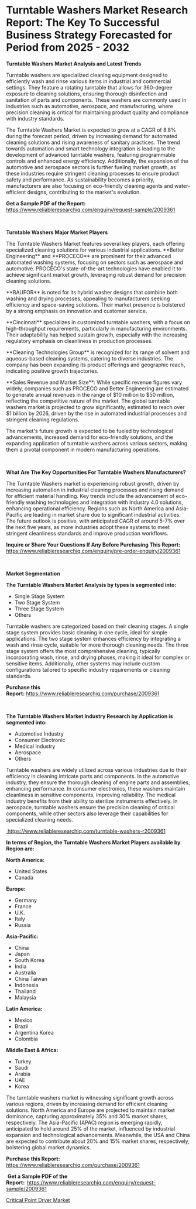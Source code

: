 <p><h1>Turntable Washers Market Research Report: The Key To Successful Business Strategy Forecasted for Period from 2025 - 2032</h1></p><p><strong>Turntable Washers Market Analysis and Latest Trends</strong></p>
<p><p>Turntable washers are specialized cleaning equipment designed to efficiently wash and rinse various items in industrial and commercial settings. They feature a rotating turntable that allows for 360-degree exposure to cleaning solutions, ensuring thorough disinfection and sanitation of parts and components. These washers are commonly used in industries such as automotive, aerospace, and manufacturing, where precision cleaning is critical for maintaining product quality and compliance with industry standards.</p><p>The Turntable Washers Market is expected to grow at a CAGR of 8.8% during the forecast period, driven by increasing demand for automated cleaning solutions and rising awareness of sanitary practices. The trend towards automation and smart technology integration is leading to the development of advanced turntable washers, featuring programmable controls and enhanced energy efficiency. Additionally, the expansion of the automotive and aerospace sectors is further fueling market growth, as these industries require stringent cleaning processes to ensure product safety and performance. As sustainability becomes a priority, manufacturers are also focusing on eco-friendly cleaning agents and water-efficient designs, contributing to the market's evolution. </p></p>
<p><strong>Get a Sample PDF of the Report:&nbsp;</strong> <a href="https://www.reliableresearchiq.com/enquiry/request-sample/2009361?utm_campaign=2595&utm_medium=2&utm_source=Github&utm_content=ia&utm_term=20022025&utm_id=turntable-washers">https://www.reliableresearchiq.com/enquiry/request-sample/2009361</a></p>
<p>&nbsp;</p>
<p><strong>Turntable Washers Major Market Players</strong></p>
<p><p>The Turntable Washers Market features several key players, each offering specialized cleaning solutions for various industrial applications. **Better Engineering** and **PROCECO** are prominent for their advanced automated washing systems, focusing on sectors such as aerospace and automotive. PROCECO's state-of-the-art technologies have enabled it to achieve significant market growth, leveraging robust demand for precision cleaning solutions.</p><p>**BAUFOR** is noted for its hybrid washer designs that combine both washing and drying processes, appealing to manufacturers seeking efficiency and space-saving solutions. Their market presence is bolstered by a strong emphasis on innovation and customer service.</p><p>**Cincinnati** specializes in customized turntable washers, with a focus on high-throughput requirements, particularly in manufacturing environments. Their adaptability has helped sustain growth, especially with the increasing regulatory emphasis on cleanliness in production processes.</p><p>**Cleaning Technologies Group** is recognized for its range of solvent and aqueous-based cleaning systems, catering to diverse industries. The company has been expanding its product offerings and geographic reach, indicating positive growth trajectories.</p><p>**Sales Revenue and Market Size**: While specific revenue figures vary widely, companies such as PROCECO and Better Engineering are estimated to generate annual revenues in the range of $10 million to $50 million, reflecting the competitive nature of the market. The global turntable washers market is projected to grow significantly, estimated to reach over $1 billion by 2026, driven by the rise in automated industrial processes and stringent cleaning regulations.</p><p>The market's future growth is expected to be fueled by technological advancements, increased demand for eco-friendly solutions, and the expanding application of turntable washers across various sectors, making them a pivotal component in modern manufacturing operations.</p></p>
<p>&nbsp;</p>
<p><strong>What Are The Key Opportunities For Turntable Washers Manufacturers?</strong></p>
<p><p>The Turntable Washers market is experiencing robust growth, driven by increasing automation in industrial cleaning processes and rising demand for efficient material handling. Key trends include the advancement of eco-friendly washing technologies and integration with Industry 4.0 solutions, enhancing operational efficiency. Regions such as North America and Asia-Pacific are leading in market share due to significant industrial activities. The future outlook is positive, with anticipated CAGR of around 5-7% over the next five years, as more industries adopt these systems to meet stringent cleanliness standards and improve production workflows.</p></p>
<p><strong>Inquire or Share Your Questions If Any Before Purchasing This Report:</strong> <a href="https://www.reliableresearchiq.com/enquiry/pre-order-enquiry/2009361?utm_campaign=2595&utm_medium=2&utm_source=Github&utm_content=ia&utm_term=20022025&utm_id=turntable-washers">https://www.reliableresearchiq.com/enquiry/pre-order-enquiry/2009361</a></p>
<p>&nbsp;</p>
<p><strong>Market Segmentation</strong></p>
<p><strong>The Turntable Washers Market Analysis by types is segmented into:</strong></p>
<p><ul><li>Single Stage System</li><li>Two Stage System</li><li>Three Stage System</li><li>Others</li></ul></p>
<p><p>Turntable washers are categorized based on their cleaning stages. A single stage system provides basic cleaning in one cycle, ideal for simple applications. The two stage system enhances efficiency by integrating a wash and rinse cycle, suitable for more thorough cleaning needs. The three stage system offers the most comprehensive cleaning, typically incorporating wash, rinse, and drying phases, making it ideal for complex or sensitive items. Additionally, other systems may include custom configurations tailored to specific industry requirements or cleaning standards.</p></p>
<p><strong>Purchase this Report:&nbsp;</strong><a href="https://www.reliableresearchiq.com/purchase/2009361?utm_campaign=2595&utm_medium=2&utm_source=Github&utm_content=ia&utm_term=20022025&utm_id=turntable-washers">https://www.reliableresearchiq.com/purchase/2009361</a></p>
<p>&nbsp;</p>
<p><strong>The Turntable Washers Market Industry Research by Application is segmented into:</strong></p>
<p><ul><li>Automotive Industry</li><li>Consumer Electronic</li><li>Medical Industry</li><li>Aerospace</li><li>Others</li></ul></p>
<p><p>Turntable washers are widely utilized across various industries due to their efficiency in cleaning intricate parts and components. In the automotive industry, they ensure the thorough cleaning of engine parts and assemblies, enhancing performance. In consumer electronics, these washers maintain cleanliness in sensitive components, improving reliability. The medical industry benefits from their ability to sterilize instruments effectively. In aerospace, turntable washers ensure the precision cleaning of critical components, while other sectors also leverage their capabilities for specialized cleaning needs.</p></p>
<p><a href="https://www.reliableresearchiq.com/turntable-washers-r2009361?utm_campaign=2595&utm_medium=2&utm_source=Github&utm_content=ia&utm_term=20022025&utm_id=turntable-washers">&nbsp;https://www.reliableresearchiq.com/turntable-washers-r2009361</a></p>
<p><strong>In terms of Region, the Turntable Washers Market Players available by Region are:</strong></p>
<p>
    <p> <strong> North America: </strong>
        <ul>
            <li>United States</li>
            <li>Canada</li>
        </ul>
        </p> 
    <p> <strong> Europe: </strong>
        <ul>
            <li>Germany</li>
            <li>France</li>
            <li>U.K.</li>
            <li>Italy</li>
            <li>Russia</li>
        </ul>
        </p> 
    <p> <strong> Asia-Pacific: </strong>
        <ul>
            <li>China</li>
            <li>Japan</li>
            <li>South Korea</li>
            <li>India</li>
            <li>Australia</li>
            <li>China Taiwan</li>
            <li>Indonesia</li>
            <li>Thailand</li>
            <li>Malaysia</li>
        </ul>
        </p> 
    <p> <strong> Latin America: </strong>
        <ul>
            <li>Mexico</li>
            <li>Brazil</li>
            <li>Argentina Korea</li>
            <li>Colombia</li>
        </ul>
        </p> 
    <p> <strong> Middle East & Africa: </strong>
        <ul>
            <li>Turkey</li>
            <li>Saudi</li>
            <li>Arabia</li>
            <li>UAE</li>
            <li>Korea</li>
        </ul>
    </p>
    </p>
<p><p>The turntable washers market is witnessing significant growth across various regions, driven by increasing demand for efficient cleaning solutions. North America and Europe are projected to maintain market dominance, capturing approximately 35% and 30% market shares, respectively. The Asia-Pacific (APAC) region is emerging rapidly, anticipated to hold around 25% of the market, influenced by industrial expansion and technological advancements. Meanwhile, the USA and China are expected to contribute about 20% and 15% market shares, respectively, bolstering global market dynamics.</p></p>
<p><strong>Purchase this Report: </strong><a href="https://www.reliableresearchiq.com/purchase/2009361?utm_campaign=2595&utm_medium=2&utm_source=Github&utm_content=ia&utm_term=20022025&utm_id=turntable-washers">https://www.reliableresearchiq.com/purchase/2009361</a></p>
<p>&nbsp;<strong>Get a Sample PDF of the Report:&nbsp;&nbsp;</strong><a href="https://www.reliableresearchiq.com/enquiry/request-sample/2009361?utm_campaign=2595&utm_medium=2&utm_source=Github&utm_content=ia&utm_term=20022025&utm_id=turntable-washers">https://www.reliableresearchiq.com/enquiry/request-sample/2009361</a></p>
<p><strong></strong></p>
<p><p><a href="https://github.com/phephezxnf/Market-Research-Report-List-1/blob/main/critical-point-dryer-market.md?utm_campaign=2595&utm_medium=2&utm_source=Github&utm_content=ia&utm_term=20022025&utm_id=turntable-washers">Critical Point Dryer Market</a></p></p>